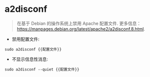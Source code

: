 # a2disconf

> 在基于 Debian 的操作系统上禁用 Apache 配置文件.
> 更多信息：<https://manpages.debian.org/latest/apache2/a2disconf.8.html>.

- 禁用配置文件:

`sudo a2disconf {{配置文件}}`

- 不显示信息性消息:

`sudo a2disconf --quiet {{配置文件}}`
